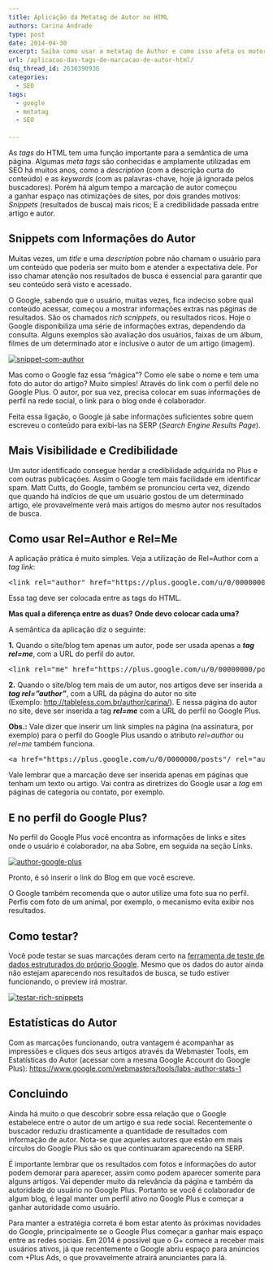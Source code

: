 ```yaml
---
title: Aplicação da Metatag de Autor no HTML
authors: Carina Andrade
type: post
date: 2014-04-30
excerpt: Saiba como usar a metatag de Author e como isso afeta os motores de busca. Principalmente o Google.
url: /aplicacao-das-tags-de-marcacao-de-autor-html/
dsq_thread_id: 2636390936
categories:
  - SEO
tags:
  - google
  - metatag
  - SEO

---
```

As _tags_ do HTML tem uma função importante para a semântica de uma página. Algumas _meta tags_ são conhecidas e amplamente utilizadas em SEO há muitos anos, como a _description_ (com a descrição curta do conteúdo) e as _keywords_ (com as palavras-chave, hoje já ignorada pelos buscadores). Porém há algum tempo a marcação de autor começou a ganhar espaço nas otimizações de sites, por dois grandes motivos: _Snippets_ (resultados de busca) mais ricos; E a credibilidade passada entre artigo e autor.

## Snippets com Informações do Autor

Muitas vezes, um _title_ e uma _description_ pobre não chamam o usuário para um conteúdo que poderia ser muito bom e atender a expectativa dele. Por isso chamar atenção nos resultados de busca é essencial para garantir que seu conteúdo será visto e acessado.

O Google, sabendo que o usuário, muitas vezes, fica indeciso sobre qual conteúdo acessar, começou a mostrar informações extras nas páginas de resultados. São os chamados _rich scnippets_, ou resultados ricos. Hoje o Google disponibiliza uma série de informações extras, dependendo da consulta. Alguns exemplos são avaliação dos usuários, faixas de um álbum, filmes de um determinado ator e inclusive o autor de um artigo (imagem).

[<img class="alignnone size-full wp-image-42275" src="https://raw.githubusercontent.com/diegoeis/tableless-static-images/master/2014/04/snippet-com-author.png" alt="snippet-com-author" width="547" height="109" srcset="uploads/2014/04/snippet-com-author.png 547w, uploads/2014/04/snippet-com-author-400x79.png 400w" sizes="(max-width: 547px) 100vw, 547px" />][1]

Mas como o Google faz essa &#8220;mágica&#8221;? Como ele sabe o nome e tem uma foto do autor do artigo? Muito simples! Através do link com o perfil dele no Google Plus. O autor, por sua vez, precisa colocar em suas informações de perfil na rede social, o link para o blog onde é colaborador.

Feita essa ligação, o Google já sabe informações suficientes sobre quem escreveu o conteúdo para exibi-las na SERP (_Search Engine Results Page_).

## Mais Visibilidade e Credibilidade

Um autor identificado consegue herdar a credibilidade adquirida no Plus e com outras publicações. Assim o Google tem mais facilidade em identificar spam. Matt Cutts, do Google, também se pronunciou certa vez, dizendo que quando há indícios de que um usuário gostou de um determinado artigo, ele provavelmente verá mais artigos do mesmo autor nos resultados de busca.

## Como usar Rel=Author e Rel=Me

A aplicação prática é muito simples. Veja a utilização de Rel=Author com a _tag link_:

<pre class="lang-html">&lt;link rel="author" href="https://plus.google.com/u/0/0000000/posts"/&gt;</pre>

Essa tag deve ser colocada entre as tags <head> do HTML.

**Mas qual a diferença entre as duas? Onde devo colocar cada uma?**

A semântica da aplicação diz o seguinte:

**1.** Quando o site/blog tem apenas um autor, pode ser usada apenas a **_tag rel=me_**, com a URL do perfil do autor.

<pre class="lang-html">&lt;link rel="me" href="https://plus.google.com/u/0/00000000/posts"/&gt;</pre>

**2.** Quando o site/blog tem mais de um autor, nos artigos deve ser inserida a **_tag rel=&#8221;author&#8221;_**, com a URL da página do autor no site (Exemplo: <http://tableless.com.br/author/carina/>). E nessa página do autor no site, deve ser inserida a tag **_rel=me_** com a URL do perfil no Google Plus.

**Obs.:** Vale dizer que inserir um link simples na página (na assinatura, por exemplo) para o perfil do Google Plus usando o atributo _rel=author_ ou _rel=me_ também funciona.

<pre class="lang-html">&lt;a href="https://plus.google.com/u/0/0000000/posts"/ rel="author"&gt;Autor&lt;/a&gt;</pre>

Vale lembrar que a marcação deve ser inserida apenas em páginas que tenham um texto ou artigo. Vai contra as diretrizes do Google usar a _tag_ em páginas de categoria ou contato, por exemplo.

## E no perfil do Google Plus?

No perfil do Google Plus você encontra as informações de links e sites onde o usuário é colaborador, na aba Sobre, em seguida na seção Links.

[<img class="alignnone size-full wp-image-42287" src="https://raw.githubusercontent.com/diegoeis/tableless-static-images/master/2014/04/author-google-plus.png" alt="author-google-plus" width="759" height="494" srcset="uploads/2014/04/author-google-plus.png 759w, uploads/2014/04/author-google-plus-400x260.png 400w" sizes="(max-width: 759px) 100vw, 759px" />][2]

Pronto, é só inserir o link do Blog em que você escreve.

O Google também recomenda que o autor utilize uma foto sua no perfil. Perfis com foto de um animal, por exemplo, o mecanismo evita exibir nos resultados.

## Como testar?

Você pode testar se suas marcações deram certo na [ferramenta de teste de dados estruturados do próprio Google][3]. Mesmo que os dados do autor ainda não estejam aparecendo nos resultados de busca, se tudo estiver funcionando, o preview irá mostrar.

[<img class="wp-image-42288 aligncenter" src="https://raw.githubusercontent.com/diegoeis/tableless-static-images/master/2014/04/testar-rich-snippets.png" alt="testar-rich-snippets" width="696" height="338" srcset="uploads/2014/04/testar-rich-snippets.png 836w, uploads/2014/04/testar-rich-snippets-400x194.png 400w" sizes="(max-width: 696px) 100vw, 696px" />][4]

## Estatísticas do Autor

Com as marcações funcionando, outra vantagem é acompanhar as impressões e cliques dos seus artigos através da Webmaster Tools, em Estatísticas do Autor (acessar com a mesma Google Account do Google Plus): <https://www.google.com/webmasters/tools/labs-author-stats-1>

## Concluindo

Ainda há muito o que descobrir sobre essa relação que o Google estabelece entre o autor de um artigo e sua rede social. Recentemente o buscador reduziu drasticamente a quantidade de resultados com informação de autor. Nota-se que aqueles autores que estão em mais círculos do Google Plus são os que continuaram aparecendo na SERP.

É importante lembrar que os resultados com fotos e informações do autor podem demorar para aparecer, assim como podem aparecer somente para alguns artigos. Vai depender muito da relevância da página e também da autoridade do usuário no Google Plus. Portanto se você é colaborador de algum blog, é legal manter um perfil ativo no Google Plus e começar a ganhar autoridade como usuário.

Para manter a estratégia correta é bom estar atento às próximas novidades do Google, principalmente se o Google Plus começar a ganhar mais espaço entre as redes sociais. Em 2014 é possível que o G+ comece a receber mais usuários ativos, já que recentemente o Google abriu espaço para anúncios com +Plus Ads, o que provavelmente atrairá anunciantes para lá.

 [1]: https://raw.githubusercontent.com/diegoeis/tableless-static-images/master/2014/04/snippet-com-author.png
 [2]: https://raw.githubusercontent.com/diegoeis/tableless-static-images/master/2014/04/author-google-plus.png
 [3]: http://www.google.com.br/webmasters/tools/richsnippets
 [4]: https://raw.githubusercontent.com/diegoeis/tableless-static-images/master/2014/04/testar-rich-snippets.png